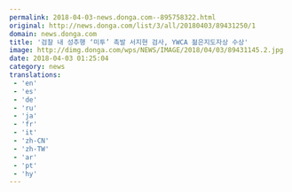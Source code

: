 ```yaml
---
permalink: 2018-04-03-news.donga.com--895758322.html
original: http://news.donga.com/list/3/all/20180403/89431250/1
domain: news.donga.com
title: '검찰 내 성추행 ‘미투’ 촉발 서지현 검사, YWCA 젊은지도자상 수상'
image: http://dimg.donga.com/wps/NEWS/IMAGE/2018/04/03/89431145.2.jpg
date: 2018-04-03 01:25:04
category: news
translations: 
 - 'en'
 - 'es'
 - 'de'
 - 'ru'
 - 'ja'
 - 'fr'
 - 'it'
 - 'zh-CN'
 - 'zh-TW'
 - 'ar'
 - 'pt'
 - 'hy'
---
```


